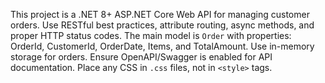 <!-- Use this file to provide workspace-specific custom instructions to Copilot. For more details, visit https://code.visualstudio.com/docs/copilot/copilot-customization#_use-a-githubcopilotinstructionsmd-file -->

This project is a .NET 8+ ASP.NET Core Web API for managing customer orders. Use RESTful best practices, attribute routing, async methods, and proper HTTP status codes. The main model is `Order` with properties: OrderId, CustomerId, OrderDate, Items, and TotalAmount. Use in-memory storage for orders. Ensure OpenAPI/Swagger is enabled for API documentation. Place any CSS in `.css` files, not in `<style>` tags.
